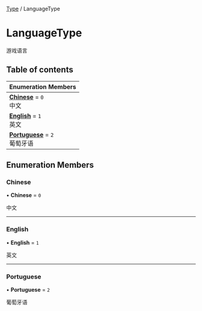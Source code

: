 [Type](../modules/Type.Type.md) / LanguageType

# LanguageType <Badge type="tip" text="Enumeration" /> <Score text="LanguageType" />

游戏语言

## Table of contents

| Enumeration Members |
| :-----|
| **[Chinese](Type.LanguageType.md#chinese)** = ``0`` <br> 中文|
| **[English](Type.LanguageType.md#english)** = ``1`` <br> 英文|
| **[Portuguese](Type.LanguageType.md#portuguese)** = ``2`` <br> 葡萄牙语|

## Enumeration Members

### Chinese <Score text="Chinese" /> 

• **Chinese** = ``0``

中文

___

### English <Score text="English" /> 

• **English** = ``1``

英文

___

### Portuguese <Score text="Portuguese" /> 

• **Portuguese** = ``2``

葡萄牙语
